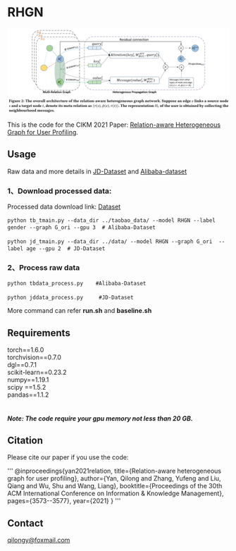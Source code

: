# RHGN
<img src="rhgn.png" alt="model" style="zoom: 50%;" />

This is the code for the CIKM 2021 Paper: [Relation-aware Heterogeneous Graph for User Profiling](https://dl.acm.org/doi/abs/10.1145/3459637.3482170).

## Usage

Raw data and more details in [JD-Dataset](https://github.com/guyulongcs/IJCAI2019_HGAT) and [Alibaba-dataset](https://tianchi.aliyun.com/dataset/dataDetail?dataId=56)

### 1、Download processed data:
Processed data download link: [Dataset](https://drive.google.com/drive/folders/1K0tRyHOOB63PnXtFtwLU5eM2NbRTiKXG?usp=sharing)<br>
```
python tb_tmain.py --data_dir ../taobao_data/ --model RHGN --label gender --graph G_ori --gpu 3  # Alibaba-Dataset

python jd_tmain.py --data_dir ../data/ --model RHGN --graph G_ori  --label age --gpu 2  # JD-Dataset
```
### 2、Process raw data
```
python tbdata_process.py    #Alibaba-Dataset

python jddata_process.py     #JD-Dataset
```
More command can refer  **run.sh** and **baseline.sh**

## Requirements

torch==1.6.0 <br>
torchvision==0.7.0 <br>
dgl==0.7.1 <br>
scikit-learn==0.23.2 <br>
numpy==1.19.1 <br>
scipy ==1.5.2 <br>
pandas==1.1.2 <br> <br>
##### Note: The code require your gpu memory not less than 20 GB. <br>

## Citation

Please cite our paper if you use the code:

'''
@inproceedings{yan2021relation,
  title={Relation-aware heterogeneous graph for user profiling},
  author={Yan, Qilong and Zhang, Yufeng and Liu, Qiang and Wu, Shu and Wang, Liang},
  booktitle={Proceedings of the 30th ACM International Conference on Information \& Knowledge Management},
  pages={3573--3577},
  year={2021}
}
'''

## Contact
qilongy@foxmail.com
